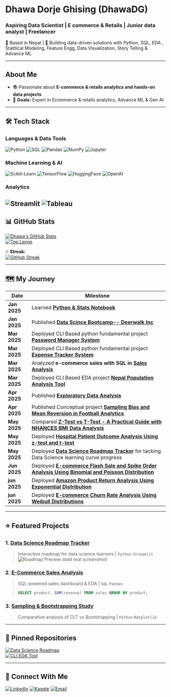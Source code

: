 # Dhawa Dorje Ghising (DhawaDG)
### **Aspiring Data Scientist | E commerce & Retails | Junior data analyst | Freelancer**  
📍 Based in Nepal | 🚀 Building data-driven solutions with Python, SQL, EDA , Statitical Modeling, Feature Engg, Data Visualization, Story Telling & Advance ML

---

##  **About Me**  
- 📚 Passionate about **E-commerce & retails analytics and hands-on data projects**  
- 🎯 **Goals:** Expert in Ecommerce & retails analytics, Advance ML & Gen AI  

---

## 🛠️ **Tech Stack**
### **Languages & Data Tools**
![Python](https://img.shields.io/badge/Python-3776AB?style=for-the-badge&logo=python&logoColor=white)
![SQL](https://img.shields.io/badge/SQL-4479A1?style=for-the-badge&logo=postgresql&logoColor=white)
![Pandas](https://img.shields.io/badge/Pandas-2C2D72?style=for-the-badge&logo=pandas&logoColor=white)
![NumPy](https://img.shields.io/badge/Numpy-013243?style=for-the-badge&logo=numpy&logoColor=white)
![Jupyter](https://img.shields.io/badge/Jupyter-F37626?style=for-the-badge&logo=jupyter&logoColor=white)

### **Machine Learning & AI**
![Scikit-Learn](https://img.shields.io/badge/Scikit_Learn-F7931E?style=for-the-badge&logo=scikit-learn&logoColor=white)
![TensorFlow](https://img.shields.io/badge/TensorFlow-FF6F00?style=for-the-badge&logo=tensorflow&logoColor=white)
![HuggingFace](https://img.shields.io/badge/HuggingFace-FFD21E?style=for-the-badge&logo=huggingface&logoColor=black)
![OpenAI](https://img.shields.io/badge/OpenAI-412991?style=for-the-badge&logo=openai&logoColor=white)


### **Analytics**
![Streamlit](https://img.shields.io/badge/Streamlit-FF4B4B?style=for-the-badge&logo=streamlit&logoColor=white)
![Tableau](https://img.shields.io/badge/Tableau-E97627?style=for-the-badge&logo=tableau&logoColor=white)
---

## 📊 **GitHub Stats**
[![Dhawa's GitHub Stats](https://github-readme-stats.vercel.app/api?username=DhawaDG&show_icons=true&theme=dark&hide_border=true&include_all_commits=true)](https://github.com/DhawaDG)  
[![Top Langs](https://github-readme-stats.vercel.app/api/top-langs/?username=DhawaDG&layout=compact&theme=dark&hide_border=true)](https://github.com/DhawaDG)  

🔥 **Streak:**  
[![GitHub Streak](https://streak-stats.demolab.com?user=DhawaDG&theme=dark&hide_border=true)](https://git.io/streak-stats)

---

## 🗺️ **My Journey**
| Date               | Milestone |
|--------------------|-----------|
| **Jan 2025**       | Learned **[Python & Stats Notebook](https://github.com/DhawaDG/Fundamentals-of-Pythons)** |
| **Jan 2025**       | Published **[Data Scince Bootcamp-- Deerwalk Inc](https://github.com/DhawaDG/whatLearnedWithInstructorRojanUpreti)** |
| **Mar 2025**       | Deployed CLI Based python fundamental project **[Password Manager System ](https://github.com/DhawaDG/Password_Manager_Python)** |
| **Mar 2025**       | Deployed CLI Based python fundamental project **[Expense Tracker System](https://github.com/DhawaDG/Expense_Tracker_System)** |
| **Mar 2025**       | Analyzed **e-commerce sales with SQL in [Sales Analysis](https://github.com/DhawaDG/DhawaDG-E-Commerce-Sales-Analysis-with-SQLS)** |
| **Mar 2025**       | Deployed CLI Based  EDA project **[Nepal Population Analysis Tool](https://github.com/DhawaDG/Nepal_Population_Analysis_Tool)** |
| **Apr 2025**       | Published **[Exploratory Data Analysis](https://github.com/DhawaDG/Exploratory-Data-Analysis-EDA-of-a-Real-World-Dataset)** |
| **Apr 2025**       | Published Conceptual project  **[Sampling Bias and Mean Reversion in Football Analytics](https://github.com/DhawaDG/Sampling_Bias_and_Mean_Reversion_in_Football_Analytics)** |
| **May 2025**       | Compared **[ Z-Test vs T-Test - A Practical Guide with NHANCES BMI Data Analysis](https://github.com/DhawaDG/Z-Test-vs-T-Test-A-Practical-Guide-with-NHANCES-BMI-Data-Analysis)** |
| **May 2025**       | Deployed **[Hospital Patient Outcome Analysis Using z-test and t-test](https://github.com/DhawaDG/Hospital-Patient-Outcome-Analysis-Using-z-test-and-t-test)** |
| **May 2025**       | Deployed **[ Data Science Roadmap Tracker](https://mydsjourney.streamlit.app/)** for tacking Data Science learning curve progress |
| **Jun 2025**       | Deployed **[E-commerce Flash Sale and Spike Order Analysis Using Binomial and Poisson Distribution](https://github.com/DhawaDG/E-commerce-Flash-Sale-and-Spike-Order-Using-Binomial-and-Poisson-Distribution)** |
| **jun 2025**       | Deployed **[Amazon Product Return Analysis Using Exponential Distribution](https://github.com/DhawaDG/Amazon-Product-Return-Analysis-Using-Exponential-Distribution)** |
| **jun 2025**       | Deployed **[E-commerce Churn Rate Analysis Using Weibull Distributions](https://github.com/DhawaDG/E-commrce-Churn-Rate-analysis-using-Weibull-Distributions)** |





---

## ⭐ **Featured Projects**
### 1. **[Data Science Roadmap Tracker](https://mydsjourney.streamlit.app/)**
> Interactive roadmap for data science learners | `Python` `Streamlit`  
> ![Roadmap Preview](https://via.placeholder.com/600x300?text=Roadmap+Demo) *(add real screenshot)*

### 2. **[E-Commerce Sales Analysis](https://github.com/DhawaDG/DhawaDG-E-Commerce-Sales-Analysis-with-SQLS)**
> SQL-powered sales dashboard & EDA | `SQL` `Pandas`  
> ```sql
> SELECT product, SUM(revenue) FROM sales GROUP BY product;
> ```

### 3. **[Sampling & Bootstrapping Study](https://github.com/DhawaDG/Sampling-Distributions-and-Confidence-Intervals-CLT-vs-Bootstrapping)**
> Comparative analysis of CLT vs Bootstrapping | `Python` `Matplotlib`  



---

## 📌 **Pinned Repositories**
[![Data Science Roadmap](https://github-readme-stats.vercel.app/api/pin/?username=DhawaDG&repo=Datascience_Roadmap_Tracker&theme=dark)](https://github.com/DhawaDG/Datascience_Roadmap_Tracker)  
[![CLI EDA Tool](https://github-readme-stats.vercel.app/api/pin/?username=DhawaDG&repo=CLI_ALL_EDA_ANALYSIS_TOOL&theme=dark)](https://github.com/DhawaDG/CLI_ALL_EDA_ANALYSIS_TOOL)

---

## 🤝 **Connect With Me**
[![LinkedIn](https://img.shields.io/badge/LinkedIn-0077B5?style=for-the-badge&logo=linkedin&logoColor=white)](https://www.linkedin.com/in/dhawa-dorje-ghising-520b381b4/)
[![Kaggle](https://img.shields.io/badge/Kaggle-20BEFF?style=for-the-badge&logo=kaggle&logoColor=white)](https://www.kaggle.com/dhawadorjeghising)
[![Email](https://img.shields.io/badge/Email-D14836?style=for-the-badge&logo=gmail&logoColor=white)](mailto:dawa.sonofgod.247@gmail.com)

